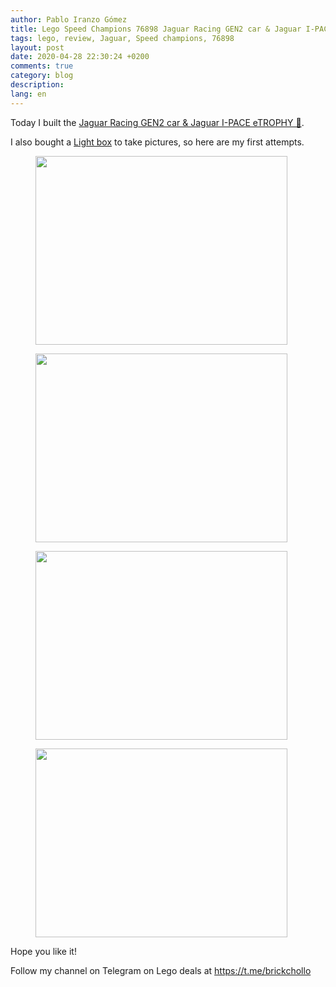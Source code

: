 ```yaml
---
author: Pablo Iranzo Gómez
title: Lego Speed Champions 76898 Jaguar Racing GEN2 car & Jaguar I-PACE eTROPHY
tags: lego, review, Jaguar, Speed champions, 76898
layout: post
date: 2020-04-28 22:30:24 +0200
comments: true
category: blog
description:
lang: en
---
```


Today I built the [Jaguar Racing GEN2 car & Jaguar I-PACE eTROPHY 🛒](https://www.amazon.es/dp/B07W5PXDYZ?tag=redken-21).

I also bought a [Light box](https://s.click.aliexpress.com/e/_bmC0MP) to take pictures, so here are my first attempts.

<div class="elegant-gallery" itemscope itemtype="http://schema.org/ImageGallery">
<figure itemprop="associatedMedia" itemscope itemtype="http://schema.org/ImageObject">
        <a href="https://i.imgur.com/B50sbOb.jpg.jpg" itemprop="contentUrl" data-size="4032x3024">
            <img src="https://i.imgur.com/B50sbOb.jpg" width="403" height="302" itemprop="thumbnail" alt="" />
        </a>
        <figcaption itemprop="caption description"></figcaption>
    </figure>
<figure itemprop="associatedMedia" itemscope itemtype="http://schema.org/ImageObject">
        <a href="https://i.imgur.com/fYx5Jtr.jpg.jpg" itemprop="contentUrl" data-size="4032x3024">
            <img src="https://i.imgur.com/fYx5Jtr.jpg" width="403" height="302" itemprop="thumbnail" alt="" />
        </a>
        <figcaption itemprop="caption description"></figcaption>
    </figure>
<figure itemprop="associatedMedia" itemscope itemtype="http://schema.org/ImageObject">
        <a href="https://i.imgur.com/KuB4tO6.jpg.jpg" itemprop="contentUrl" data-size="4032x3024">
            <img src="https://i.imgur.com/KuB4tO6.jpg" width="403" height="302" itemprop="thumbnail" alt="" />
        </a>
        <figcaption itemprop="caption description"></figcaption>
    </figure>
<figure itemprop="associatedMedia" itemscope itemtype="http://schema.org/ImageObject">
        <a href="https://i.imgur.com/vg9yZ9m.jpg.jpg" itemprop="contentUrl" data-size="4032x3024">
            <img src="https://i.imgur.com/vg9yZ9m.jpg" width="403" height="302" itemprop="thumbnail" alt="" />
        </a>
        <figcaption itemprop="caption description"></figcaption>
    </figure>
</div>

Hope you like it!

Follow my channel on Telegram on Lego deals at <https://t.me/brickchollo>
